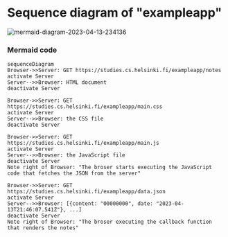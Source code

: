 # Sequence diagram of "exampleapp"


![mermaid-diagram-2023-04-13-234136](https://user-images.githubusercontent.com/72935373/231963625-7ba53c28-ca4e-4c6e-a9a4-ea88a217a61a.svg)





### Mermaid code
```
sequenceDiagram
Browser->>Server: GET https://studies.cs.helsinki.fi/exampleapp/notes
activate Server
Server-->>Browser: HTML document
deactivate Server

Browser->>Server: GET https://studies.cs.helsinki.fi/exampleapp/main.css
activate Server
Server-->>Browser: the CSS file
deactivate Server

Browser->>Server: GET https://studies.cs.helsinki.fi/exampleapp/main.js
activate Server
Server-->>Browser: the JavaScript file
deactivate Server
Note right of Browser: "The broser starts executing the JavaScript code that fetches the JSON from the server"

Browser->>Server: GET https://studies.cs.helsinki.fi/exampleapp/data.json
activate Server
Server-->>Browser: [{content: "00000000", date: "2023-04-13T21:46:07.541Z"}, ...]
deactivate Server
Note right of Browser: "The broser executing the callback function that renders the notes"
```


